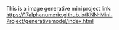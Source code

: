 This is a image generative mini project
link: https://17alphanumeric.github.io/KNN-Mini-Project/generativemodel/index.html

